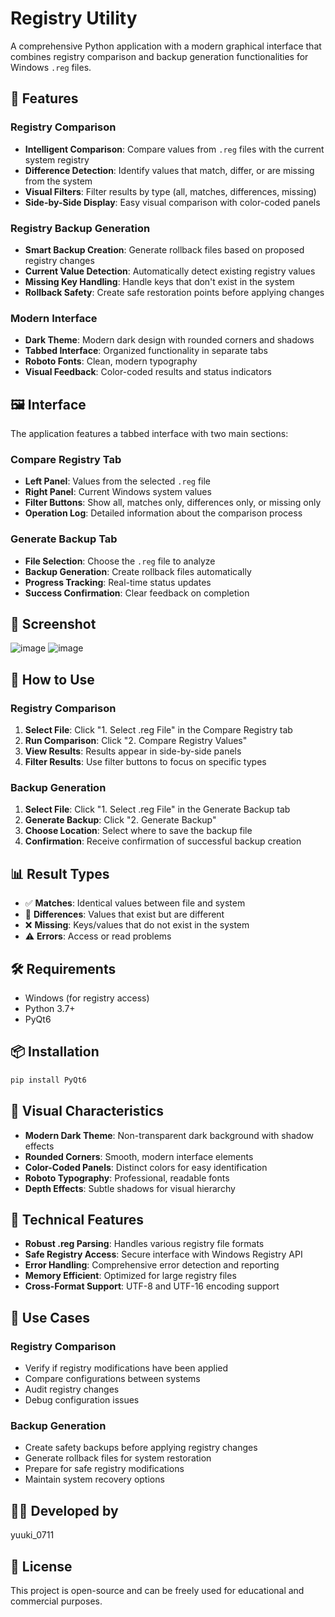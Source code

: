 # Registry Utility

A comprehensive Python application with a modern graphical interface that combines registry comparison and backup generation functionalities for Windows `.reg` files.

## 🎯 Features

### Registry Comparison
- **Intelligent Comparison**: Compare values from `.reg` files with the current system registry
- **Difference Detection**: Identify values that match, differ, or are missing from the system
- **Visual Filters**: Filter results by type (all, matches, differences, missing)
- **Side-by-Side Display**: Easy visual comparison with color-coded panels

### Registry Backup Generation
- **Smart Backup Creation**: Generate rollback files based on proposed registry changes
- **Current Value Detection**: Automatically detect existing registry values
- **Missing Key Handling**: Handle keys that don't exist in the system
- **Rollback Safety**: Create safe restoration points before applying changes

### Modern Interface
- **Dark Theme**: Modern dark design with rounded corners and shadows
- **Tabbed Interface**: Organized functionality in separate tabs
- **Roboto Fonts**: Clean, modern typography
- **Visual Feedback**: Color-coded results and status indicators

## 🖼️ Interface

The application features a tabbed interface with two main sections:

### Compare Registry Tab
- **Left Panel**: Values from the selected `.reg` file
- **Right Panel**: Current Windows system values
- **Filter Buttons**: Show all, matches only, differences only, or missing only
- **Operation Log**: Detailed information about the comparison process

### Generate Backup Tab
- **File Selection**: Choose the `.reg` file to analyze
- **Backup Generation**: Create rollback files automatically
- **Progress Tracking**: Real-time status updates
- **Success Confirmation**: Clear feedback on completion

## 📸 Screenshot

![image](https://github.com/user-attachments/assets/09836ca5-181f-4d8c-bbc2-bfafc0d0760a)
![image](https://github.com/user-attachments/assets/111e5550-a39c-410a-802c-fd7991780135)



## 🚀 How to Use

### Registry Comparison
1. **Select File**: Click "1. Select .reg File" in the Compare Registry tab
2. **Run Comparison**: Click "2. Compare Registry Values"
3. **View Results**: Results appear in side-by-side panels
4. **Filter Results**: Use filter buttons to focus on specific types

### Backup Generation
1. **Select File**: Click "1. Select .reg File" in the Generate Backup tab
2. **Generate Backup**: Click "2. Generate Backup"
3. **Choose Location**: Select where to save the backup file
4. **Confirmation**: Receive confirmation of successful backup creation

## 📊 Result Types

- ✅ **Matches**: Identical values between file and system
- 🔄 **Differences**: Values that exist but are different
- ❌ **Missing**: Keys/values that do not exist in the system
- ⚠️ **Errors**: Access or read problems

## 🛠️ Requirements

- Windows (for registry access)
- Python 3.7+
- PyQt6

## 📦 Installation

```bash
pip install PyQt6
```

## 🎨 Visual Characteristics

- **Modern Dark Theme**: Non-transparent dark background with shadow effects
- **Rounded Corners**: Smooth, modern interface elements
- **Color-Coded Panels**: Distinct colors for easy identification
- **Roboto Typography**: Professional, readable fonts
- **Depth Effects**: Subtle shadows for visual hierarchy

## 🔧 Technical Features

- **Robust .reg Parsing**: Handles various registry file formats
- **Safe Registry Access**: Secure interface with Windows Registry API
- **Error Handling**: Comprehensive error detection and reporting
- **Memory Efficient**: Optimized for large registry files
- **Cross-Format Support**: UTF-8 and UTF-16 encoding support

## 📝 Use Cases

### Registry Comparison
- Verify if registry modifications have been applied
- Compare configurations between systems
- Audit registry changes
- Debug configuration issues

### Backup Generation
- Create safety backups before applying registry changes
- Generate rollback files for system restoration
- Prepare for safe registry modifications
- Maintain system recovery options

## 👨‍💻 Developed by

yuuki_0711

## 📄 License

This project is open-source and can be freely used for educational and commercial purposes.

